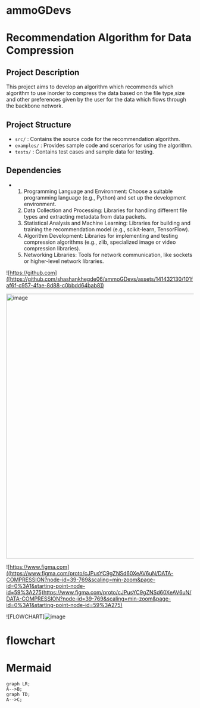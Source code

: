 # ammoGDevs
# Recommendation Algorithm for Data Compression

## Project Description
This project aims to develop an algorithm which recommends which algorithm to use inorder to compress the data based on the file type,size and other preferences given by the user for the data which flows through the backbone network. 
## Project Structure

- `src/` : Contains the source code for the recommendation algorithm.
- `examples/` : Provides sample code and scenarios for using the algorithm.
- `tests/` : Contains test cases and sample data for testing.

## Dependencies

- 1. Programming Language and Environment: Choose a suitable programming language (e.g., Python) and set up the development environment.
  2. Data Collection and Processing: Libraries for handling different file types and extracting metadata from data packets.
  3. Statistical Analysis and Machine Learning: Libraries for building and training the recommendation model (e.g., scikit-learn, TensorFlow).
  4. Algorithm Development: Libraries for implementing and testing compression algorithms (e.g., zlib, specialized image or video compression libraries).
  5. Networking Libraries: Tools for network communication, like sockets or higher-level network libraries.

![https://github.com]([https://github.com/shashankhegde06/ammoGDevs/assets/141432130/101faf6f-c957-4fae-8d88-c0bbdd64bab8])

<img width="709" alt="image" src="https://github.com/ammoGDevs/ammoG_Devs/assets/141432130/ad39cea9-89cd-4532-9f9f-dd605f96e500">


![https://www.figma.com]((https://www.figma.com/proto/cJPusYC9gZNSd60XeAV6uN/DATA-COMPRESSION?node-id=39-769&scaling=min-zoom&page-id=0%3A1&starting-point-node-id=59%3A275)https://www.figma.com/proto/cJPusYC9gZNSd60XeAV6uN/DATA-COMPRESSION?node-id=39-769&scaling=min-zoom&page-id=0%3A1&starting-point-node-id=59%3A275)

![FLOWCHART]![image](https://github.com/ammoGDevs/ammoG_Devs/assets/141432130/0c4b9b3f-104f-48ac-a904-bc69b159d3ed)

# flowchart
# Mermaid 
```mermaid
graph LR;
A-->B;
graph TD;
A-->C;


```


